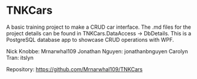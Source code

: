 # TNKCars
A basic training project to make a CRUD car interface. The .md files for the project details can be found in TNKCars.DataAccess -> DbDetails.
This is a PostgreSQL database app to showcase CRUD operations with WPF.

Nick Knobbe: Mrnarwhal109
Jonathan Nguyen: jonathanbnguyen
Carolyn Tran: itslyn

Repository: https://github.com/Mrnarwhal109/TNKCars
